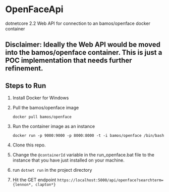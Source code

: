 # OpenFaceApi
dotnetcore 2.2 Web API for connection to an bamos/openface docker container

## Disclaimer: Ideally the Web API would be moved into the bamos/openface container. This is just a POC implementation that needs further refinement.

## Steps to Run

1. Install Docker for Windows
2. Pull the bamos/openface image

    `docker pull bamos/openface`

3. Run the container image as an instance

    `docker run -p 9000:9000 -p 8000:8000 -t -i bamos/openface /bin/bash`

4. Clone this repo.
5. Change the `@containerId` variable in the run_openface.bat file to the instance that you have just installed on your machine.
6. run `dotnet run` in the project directory
7. Hit the GET endpoint `https://localhost:5000/api/openface?searchterm={lennon*, clapton*}`

